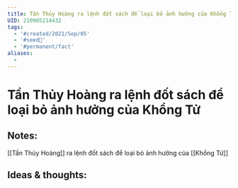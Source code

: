 ```yaml
---
title: Tần Thủy Hoàng ra lệnh đốt sách để loại bỏ ảnh hưởng của Khổng Tử
UID: 210905214432
tags:
  - '#created/2021/Sep/05'
  - '#seed🥜'
  - '#permanent/fact'
aliases:
  - 
---
```

# Tần Thủy Hoàng ra lệnh đốt sách để loại bỏ ảnh hưởng của Khổng Tử

## Notes:
[[Tần Thủy Hoàng]] ra lệnh đốt sách để loại bỏ ảnh hưởng của [[Khổng Tử]]

## Ideas & thoughts:
